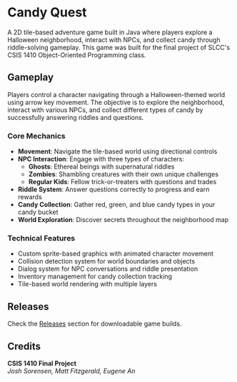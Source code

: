 # Candy Quest

A 2D tile-based adventure game built in Java where players explore a Halloween neighborhood, interact with NPCs, and collect candy through riddle-solving gameplay. This game was built for the final project of SLCC's CSIS 1410 Object-Oriented Programming class.

## Gameplay

Players control a character navigating through a Halloween-themed world using arrow key movement. The objective is to explore the neighborhood, interact with various NPCs, and collect different types of candy by successfully answering riddles and questions.

### Core Mechanics

- **Movement**: Navigate the tile-based world using directional controls
- **NPC Interaction**: Engage with three types of characters:
  - **Ghosts**: Ethereal beings with supernatural riddles
  - **Zombies**: Shambling creatures with their own unique challenges  
  - **Regular Kids**: Fellow trick-or-treaters with questions and trades
- **Riddle System**: Answer questions correctly to progress and earn rewards
- **Candy Collection**: Gather red, green, and blue candy types in your candy bucket
- **World Exploration**: Discover secrets throughout the neighborhood map

### Technical Features

- Custom sprite-based graphics with animated character movement
- Collision detection system for world boundaries and objects
- Dialog system for NPC conversations and riddle presentation
- Inventory management for candy collection tracking
- Tile-based world rendering with multiple layers

## Releases

Check the [Releases](../../releases) section for downloadable game builds.

## Credits

**CSIS 1410 Final Project**  
*Josh Sorensen, Matt Fitzgerald, Eugene An*
